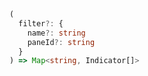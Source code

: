 ```typescript
(
  filter?: {
    name?: string
    paneId?: string
  }
) => Map<string, Indicator[]>
```